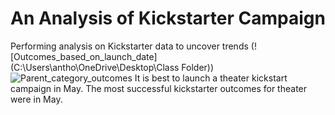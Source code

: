 # An Analysis of Kickstarter Campaign
Performing analysis on Kickstarter data to uncover trends
(![Outcomes_based_on_launch_date](C:\Users\antho\OneDrive\Desktop\Class Folder))
![Parent_category_outcomes](![Parent_category_outcomes](https://user-images.githubusercontent.com/98053302/150691607-afddb83e-be04-42f5-9d4c-2663a4219b22.png)
)
It is best to launch a theater kickstart campaign in May. The most successful kickstarter outcomes for theater were in May. 

